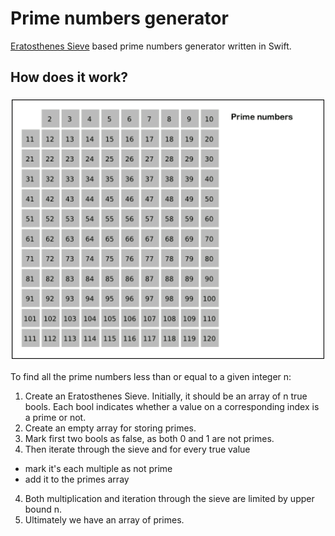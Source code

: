 

# Prime numbers generator

[Eratosthenes Sieve](https://en.wikipedia.org/wiki/Sieve_of_Eratosthenes) based prime numbers generator written in Swift.

## How does it work?

<h3 align="center">
  <img src="assets/animation.gif" width="500">
</h3>

To find all the prime numbers less than or equal to a given integer n:

1. Create an Eratosthenes Sieve. Initially, it should be an array of n true bools. Each bool indicates whether a value on a corresponding index is a prime or not.
2. Create an empty array for storing primes.
2. Mark first two bools as false, as both 0 and 1 are not primes.
3. Then iterate through the sieve and for every true value 
  * mark it's each multiple as not prime
  * add it to the primes array
4. Both multiplication and iteration through the sieve are limited by upper bound n.
4. Ultimately we have an array of primes.

